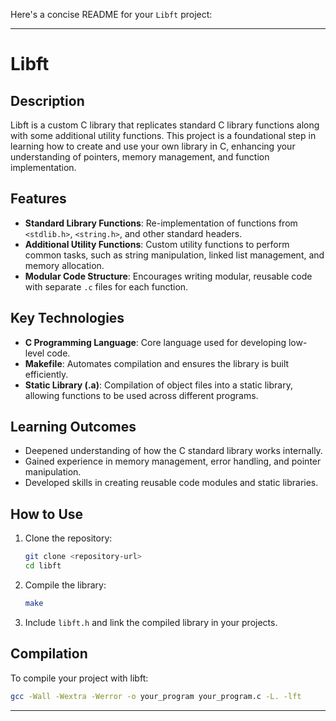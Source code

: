 Here's a concise README for your `Libft` project:

---

# Libft

## Description

Libft is a custom C library that replicates standard C library functions along with some additional utility functions. This project is a foundational step in learning how to create and use your own library in C, enhancing your understanding of pointers, memory management, and function implementation.

## Features

- **Standard Library Functions**: Re-implementation of functions from `<stdlib.h>`, `<string.h>`, and other standard headers.
- **Additional Utility Functions**: Custom utility functions to perform common tasks, such as string manipulation, linked list management, and memory allocation.
- **Modular Code Structure**: Encourages writing modular, reusable code with separate `.c` files for each function.

## Key Technologies

- **C Programming Language**: Core language used for developing low-level code.
- **Makefile**: Automates compilation and ensures the library is built efficiently.
- **Static Library (.a)**: Compilation of object files into a static library, allowing functions to be used across different programs.

## Learning Outcomes

- Deepened understanding of how the C standard library works internally.
- Gained experience in memory management, error handling, and pointer manipulation.
- Developed skills in creating reusable code modules and static libraries.

## How to Use

1. Clone the repository: 
   ```bash
   git clone <repository-url>
   cd libft
   ```
2. Compile the library:
   ```bash
   make
   ```
3. Include `libft.h` and link the compiled library in your projects.

## Compilation

To compile your project with libft:
```bash
gcc -Wall -Wextra -Werror -o your_program your_program.c -L. -lft
```

---
